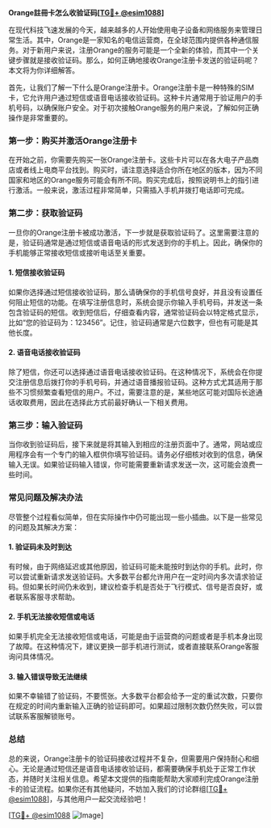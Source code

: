 **Orange註冊卡怎么收验证码[[TG💪+ @esim1088](https://t.me/s/esim1088)]**

在现代科技飞速发展的今天，越来越多的人开始使用电子设备和网络服务来管理日常生活。其中，Orange是一家知名的电信运营商，在全球范围内提供各种通信服务。对于新用户来说，注册Orange的服务可能是一个全新的体验，而其中一个关键步骤就是接收验证码。那么，如何正确地接收Orange注册卡发送的验证码呢？本文将为你详细解答。

首先，让我们了解一下什么是Orange注册卡。Orange注册卡是一种特殊的SIM卡，它允许用户通过短信或语音电话接收验证码。这种卡片通常用于验证用户的手机号码，以确保账户安全。对于初次接触Orange服务的用户来说，了解如何正确操作是非常重要的。

### **第一步：购买并激活Orange注册卡**

在开始之前，你需要先购买一张Orange注册卡。这些卡片可以在各大电子产品商店或者线上电商平台找到。购买时，请注意选择适合你所在地区的版本，因为不同国家和地区的Orange服务可能会有所不同。购买完成后，按照说明书上的指引进行激活。一般来说，激活过程非常简单，只需插入手机并拨打电话即可完成。

### **第二步：获取验证码**

一旦你的Orange注册卡被成功激活，下一步就是获取验证码了。这里需要注意的是，验证码通常是通过短信或语音电话的形式发送到你的手机上。因此，确保你的手机能够正常接收短信或接听电话至关重要。

#### **1. 短信接收验证码**

如果你选择通过短信接收验证码，那么请确保你的手机信号良好，并且没有设置任何阻止短信的功能。在填写注册信息时，系统会提示你输入手机号码，并发送一条包含验证码的短信。收到短信后，仔细查看内容，通常验证码会以特定格式显示，比如“您的验证码为：123456”。记住，验证码通常是六位数字，但也有可能是其他长度。

#### **2. 语音电话接收验证码**

除了短信，你还可以选择通过语音电话接收验证码。在这种情况下，系统会在你提交注册信息后拨打你的手机号码，并通过语音播报验证码。这种方式尤其适用于那些不习惯频繁查看短信的用户。不过，需要注意的是，某些地区可能对国际长途通话收取费用，因此在选择此方式前最好确认一下相关费用。

### **第三步：输入验证码**

当你收到验证码后，接下来就是将其输入到相应的注册页面中了。通常，网站或应用程序会有一个专门的输入框供你填写验证码。请务必仔细核对收到的信息，确保输入无误。如果验证码输入错误，你可能需要重新请求发送一次，这可能会浪费一些时间。

### **常见问题及解决办法**

尽管整个过程看似简单，但在实际操作中仍可能出现一些小插曲。以下是一些常见的问题及其解决方案：

#### **1. 验证码未及时到达**

有时候，由于网络延迟或其他原因，验证码可能未能按时到达你的手机。此时，你可以尝试重新请求发送验证码。大多数平台都允许用户在一定时间内多次请求验证码。但如果长时间仍未收到，建议检查手机是否处于飞行模式、信号是否良好，或者联系客服寻求帮助。

#### **2. 手机无法接收短信或电话**

如果手机完全无法接收短信或电话，可能是由于运营商的问题或者是手机本身出现了故障。在这种情况下，建议更换一部手机进行测试，或者直接联系Orange客服询问具体情况。

#### **3. 输入错误导致无法继续**

如果不幸输错了验证码，不要慌张。大多数平台都会给予一定的重试次数，只要你在规定的时间内重新输入正确的验证码即可。如果超过限制次数仍然失败，可以尝试联系客服解锁账号。

### **总结**

总的来说，Orange注册卡的验证码接收过程并不复杂，但需要用户保持耐心和细心。无论是通过短信还是语音电话接收验证码，都需要确保手机处于正常工作状态，并随时关注相关信息。希望本文提供的指南能帮助大家顺利完成Orange注册卡的验证流程。如果你还有其他疑问，不妨加入我们的讨论群组[[TG💪+ @esim1088](https://t.me/s/esim1088)]，与其他用户一起交流经验吧！

[[TG💪+ @esim1088](https://t.me/s/esim1088) ![Image](https://i.postimg.cc/4NQfJmqS/Snipaste-2025-05-13-00-14-12.png)]